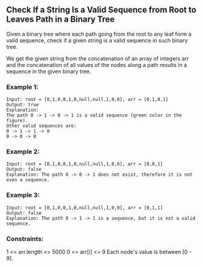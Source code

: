 ## Check If a String Is a Valid Sequence from Root to Leaves Path in a Binary Tree
Given a binary tree where each path going from the root to any leaf form a valid sequence, check if a given string is a valid sequence in such binary tree.

We get the given string from the concatenation of an array of integers arr and the concatenation of all values of the nodes along a path results in a sequence in the given binary tree.

### Example 1:
```
Input: root = [0,1,0,0,1,0,null,null,1,0,0], arr = [0,1,0,1]
Output: true
Explanation:
The path 0 -> 1 -> 0 -> 1 is a valid sequence (green color in the figure).
Other valid sequences are:
0 -> 1 -> 1 -> 0
0 -> 0 -> 0
```
### Example 2:
```
Input: root = [0,1,0,0,1,0,null,null,1,0,0], arr = [0,0,1]
Output: false
Explanation: The path 0 -> 0 -> 1 does not exist, therefore it is not even a sequence.
```
### Example 3:
```
Input: root = [0,1,0,0,1,0,null,null,1,0,0], arr = [0,1,1]
Output: false
Explanation: The path 0 -> 1 -> 1 is a sequence, but it is not a valid sequence.
```
### Constraints:
1 <= arr.length <= 5000
0 <= arr[i] <= 9
Each node's value is between [0 - 9].

